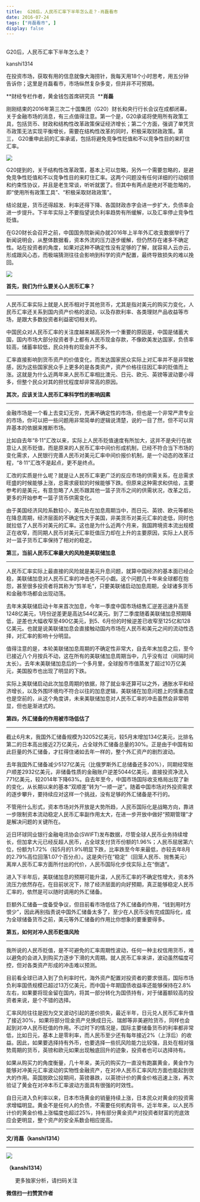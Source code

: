 ```yaml
---
title:  G20后，人民币汇率下半年怎么走？-肖磊看市
date: 2016-07-24
tags: ["肖磊看市", ]
display: false
---
```



## 



G20后，人民币汇率下半年怎么走？




kanshi1314




在投资市场，获取有用的信息就像大海捞针，我每天用18个小时思考，用五分钟告诉你；这里是肖磊看市，市场纵然复杂多变，但并非不可预期。


**财经专栏作者，黄金钱包首席研究员&nbsp; ****肖磊**





刚刚结束的2016年第三次二十国集团（G20）财长和央行行长会议在成都闭幕，关于金融市场的消息，有三点值得注意。第一个是，G20承诺将使用所有政策工具，包括货币、财政和结构性改革政策保证经济增长；第二个方面，强调了单凭货币政策无法实现平衡增长，需要在结构性改革的同时，积极采取财政政策。第三，&nbsp;G20重申此前的汇率承诺，包括将避免竞争性贬值和不以竞争性目的来盯住汇率。



<img data-s="300,640" data-type="jpeg" src="http://mmbiz.qpic.cn/mmbiz/rIYcHn0KrPSVremr0LxfHrZhzYiakk47MYo1z4kpcZIuCkP2kUVFaoTaZ0IhTK1A53c62SPNGkP9ibIaQmImMMLA/0?wx_fmt=jpeg" data-ratio="0.6636363636363637" data-w="550"/>

G20提到的，关于结构性改革政策，基本上可以忽略，另外一个需要忽略的，是避免竞争性贬值和不以竞争性目的来盯住汇率。这两个问题没有任何详细的行动纲领和约束性协议，并且是老生常谈，听听就罢了。但其中有两点是绝对不能忽略的，即“使用所有政策工具”、“积极采取财政政策”。

结论就是，货币还得超发、利率还得下降、各国财政赤字会进一步扩大，负债率会进一步提升。下半年实际上不要指望说负利率趋势有所缓解，以及汇率停止竞争性贬值。



在G20财长会召开之前，中国国务院新闻办就2016年上半年外汇收支数据举行了新闻说明会，从整体数据看，资本外流的压力逐步缓解，但仍然存在诸多不确定性。站在投资者的角度，如果对这种不确定性没有足够的了解，就容易人云亦云，形成跟风心态，而极端猜测往往会影响到科学的资产配置，最终导致损失的难以挽回。



<img data-s="300,640" data-type="jpeg" src="http://mmbiz.qpic.cn/mmbiz/rIYcHn0KrPSVremr0LxfHrZhzYiakk47MfdkKibcmrablSOLRicj399hoJOQA7Ef8lT3rdv1Z3B8eOOkUm7vExUtw/0?wx_fmt=jpeg" data-ratio="0.6654676258992805" data-w=""/>



**首先，我们为什么要关心人民币汇率？**

****

人民币汇率实际上就是人民币相对于其他货币，尤其是指对美元的购买力变化，人民币汇率还关系到国内资产价格的波动，以及存款利率、各类理财产品收益等市场，是跟大多数投资者利益密切相关的。



中国民众对人民币汇率的关注度越来越高另外一个重要的原因是，中国是储蓄大国，国内市场大部分投资者手上都有人民币现金存款，不像欧美发达国家，负债率较高，储蓄率较低，民众持有的现金并不多。



汇率直接影响到货币资产的价值变化，而发达国家民众实际上对汇率并不是非常敏感，因为这些国家民众手上更多的是各类资产，资产价格往往因汇率的贬值而上涨。这就是为什么近两年来人民币汇率相比澳元、日元、欧元、英镑等波动要小得多，但整个民众对其的担忧程度却非常高的原因。





**其次，应该关注人民币汇率科学性的影响因素**

****

金融市场是一个看上去变幻无穷，充满不确定性的市场，但也是一个非常严肃专业的市场，你可以把一些问题用非常简单的逻辑说清楚，说的一目了然，但不可以背弃基本的依据来推断市场。



比如自去年“8·11”汇改以来，实际上人民币贬值速度有所加大，这并不是央行在故意让人民币贬值，而是原来的人民币汇率中间价形成机制，已经不符合当下市场的变化需求，人民银行完善人民币对美元汇率中间价报价机制，是一个动态的改革过程，“8·11”汇改不是起点，更不是终点。



汇改的实质是什么呢？就是让人民币汇率更广泛的反应市场的供需关系，在总需求旺盛的时候能够上涨，总需求疲软的时候能够下跌。但原来这种需求和供给，主要参考的是美元，有意忽略了人民币跟其他一篮子货币之间的供需状况，改革之后，更多的开始参考一篮子货币供需变化。



由于美国经济风险系数较小，美元处在加息周期当中，而日元、英镑、欧元等都处在降息周期，经济层面的不确定性大于美国，非美货币对美元汇率的走低，同时也就拉低了人民币对美元的汇率。这也是为什么近两个月来，我国跨境资本流出规模正在收窄，而同期人民币对美元汇率贬值压力却在上升的主要原因，实际上人民币对一篮子货币汇率保持了相对的稳定。





**第三，当前人民币汇率最大的风险****是美联储****加息**

****

人民币汇率实际上最直接的风险就是美元升息问题，就算中国经济的基本面已经企稳，美联储加息对人民币汇率的冲击也不可小觑。这个问题几十年来全球都在抱怨，甚至很多投资者将其称为“剪羊毛”，只要美联储启动加息周期，全球诸多货币和金融市场都会出现动荡。



去年末美联储启动十年来首次加息，今年一季度中国市场结售汇逆差迅速升高至1248亿美元，1月份逆差更是高达544亿美元。到了二季度随着美联储加息预期降低，逆差也大幅收窄至490亿美元，到5、6月份的时候逆差已收窄至125亿和128亿美元。也就是说美联储加息会直接触动国内市场在人民币和美元之间的流动性选择，对汇率的影响十分明显。



值得注意的是，本轮美联储加息周期的不确定性非常大，自去年末加息之后，至今已接近八个月按兵不动，这在所有的美联储加息周期当中，几乎没有过（间隔时间太长）。去年末美联储加息后的一个多月里，全球股市市值蒸发了超过10万亿美元，美国股市也出现了明显的下跌。



实际上美联储启动此次加息周期的依据，除了就业率还算可以之外，通胀水平和经济增长，以及外围环境均不符合以往的加息逻辑，美联储在加息问题上的慎重态度也是空前的，从这个角度讲，未来美联储加息对人民币汇率的冲击虽然会非常明显，但也是渐进式的。





**第四，外汇储备的作用被市场低估了**

****

截止6月末，我国外汇储备规模为32052亿美元，较5月末增加134亿美元，比排名第二的日本高出接近2万亿美元，占全球外汇储备总量的30%。正是由于中国有如此巨量的外汇储备，才扛得住诸如去年一样的，整个外汇资产的剧烈波动。



去年我国外汇储备减少5127亿美元（比俄罗斯外汇总储备还多20%），同期经常账户顺差2932亿美元，非储备性质的金融账户逆差5044亿美元，直接投资净流入771亿美元，较2014年下降63%。自去年至今，中国市场国际收支格局出现了新的变化，从长期以来的基本“双顺差”转为“一顺一逆”。随着中国市场对外投资需求的逐步攀升，要持续应对这样一个挑战，没有足够的外汇储备是不行的。



不管用什么形式，资本市场对外开放是大势所趋，人民币国际化是战略方向，靠进一步限制资本流动稳定人民币汇率副作用太大，在进一步开放中做好“预期管理”才是解决问题的关键所在。



近日环球同业银行金融电讯协会(SWIFT)发布数据，尽管全球人民币业务持续增长，但加拿大元已经反超人民币，占全球支付货币份额的1.96%；人民币屈居第六位，份额为1.72%（较5月的1.9%明显下跌，比率跌至今年来最低，亦较去年8月的2.79%高位回落1.07个百分点）。这是央行在“稳定”（回笼人民币、抛售美元）离岸人民币汇率方面所付出的代价，人民币国际化步伐实际上在“倒退”。



进入下半年后，美联储加息的预期可能升温，人民币汇率的不确定性增大，资本外流压力依然存在。在目前状况下，除了经济层面的向好预期，真正能够稳定人民币汇率的，依然是可以随时调用的外汇储备。



巨额外汇储备一度备受争议，但目前看市场低估了外汇储备的作用，“钱到用时方恨少”，因此再别指责说中国外汇储备太多了，至少在人民币没有完成国际化，成为全球储备货币之前，美元等外汇储备的作用比你想象的要重要得多。





**第五，如何对冲人民币贬值风险**

****

我所说的人民币贬值，是不可避免的汇率周期性波动，任何一种主权信用货币，难以避免的会进入到购买力逐步下滑的大周期。就人民币汇率来讲，波动虽然幅度可控，但对各类资产形成的冲击难以预测。



目前看全球已进入到了负利率时代，海外资产配置对投资者的要求很高，国际市场负利率国债规模已超过13万亿美元，而中国十年期国债收益率还能够保持在2.8%左右，如果要将现金留在国内，将其一部分转化为国债持有，对于储蓄额较高的投资者来说，是个不错的选择。



汇率风险往往是因为交叉波动引起的差价损失，最近半年，日元兑人民币汇率升值了接近30%，如果将部分现金资产兑换成日元、瑞郎等非美避险货币，同样也会起到对冲人民币贬值的作用。不过时下的情况是，国际主要储备货币的利率都非常低，比如日元，基本上是零利率，而人民币至少还有每年接近2%（上浮后）的收益。因此，如果要选择持有外币，也要选择一些抗风险能力比较强，且处在相对强势周期的货币，英镑和欧元如果出现触底回升的迹象，投资者也可以选择持有。



如果从购买力的角度衡量，几十年来，美元的购买力一直没有跑赢黄金，黄金作为能够对冲美元汇率波动的实物性金融资产，在对冲人民币汇率风险方面也能起到很大的作用。英国脱欧公投期间，英镑暴跌，以英镑计价的黄金价格迅速上涨，再次验证了黄金在对冲本币汇率波动方面具有很强的时效性。



自日元进入负利率以来，日本市场黄金的销量持续上涨，日本民众对黄金的投资需求增幅明显。黄金不是任何人的负债，不需要任何机构背书，近半年来，以人民币计价的黄金价格上涨幅度也超过25%，持有部分黄金资产对投资者财富的兜底效应会更明显，整个资产的安全系数会相应提高。

****

**文/肖磊（kanshi1314）**

****

<img data-s="300,640" data-type="png" src="http://mmbiz.qpic.cn/mmbiz/rIYcHn0KrPQ4nqiakSpAnZPNSBYdTtpdCELmtbN8iasCKX0AXDKwVJIq1gWcaGVbdt83BgU9ibs9W4vKo34H3ZOBw/0?wx_fmt=png" data-ratio="1" data-w="129"/>

**（kanshi1314）**

 &nbsp; &nbsp; &nbsp; 更多独家分析，请扫码关注




**微信扫一扫赞赏作者**